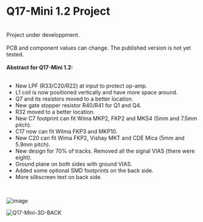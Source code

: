# Q17-Mini 1.2 Project</b><br>
<br>
Project under developpment.<br>
<br>
PCB and component values can change. The published version is not yet tested.<br>
<br>
<b>Abstract for Q17-Mini 1.2:</b><br><br>

- New LPF (R33/C20/R22) at input to protect op-amp.
- L1 coil is now positioned vertically and have more space around.
- Q7 and its resistors moved to a better location.
- New gate stopper resistor R40/R41 for Q1 and Q4.
- R32 moved to a better location.
- New C7 footprint can fit Wima MKP2, FKP2 and MKS4 (5mm and 7.5mm pitch).
- C17 now can fit Wilma FKP3 and MKP10.
- New C20 can fit Wima FKP2, Vishay MKT and CDE Mica (5mm and 5.9mm pitch).
- New design for 70% of tracks. Removed all the signal VIAS (there were eight).
- Ground plane on both sides with ground VIAS.
- Added some optional SMD footprints on the back side.
- More silkscreen text on back side.
<br>

![image](https://user-images.githubusercontent.com/12907102/152672963-7b05a3fe-1269-4dcd-827b-60db3117525c.jpg)

![Q17-Mini-3D-BACK](https://user-images.githubusercontent.com/12907102/152696835-5da288de-b315-4a33-8d55-64a92f47056f.jpg)
